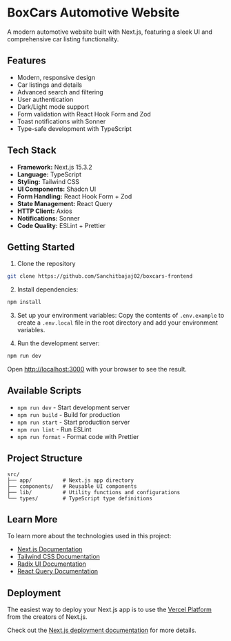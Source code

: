 # BoxCars Automotive Website

A modern automotive website built with Next.js, featuring a sleek UI and comprehensive car listing functionality.

## Features

- Modern, responsive design
- Car listings and details
- Advanced search and filtering
- User authentication
- Dark/Light mode support
- Form validation with React Hook Form and Zod
- Toast notifications with Sonner
- Type-safe development with TypeScript

## Tech Stack

- **Framework:** Next.js 15.3.2
- **Language:** TypeScript
- **Styling:** Tailwind CSS
- **UI Components:** Shadcn UI
- **Form Handling:** React Hook Form + Zod
- **State Management:** React Query
- **HTTP Client:** Axios
- **Notifications:** Sonner
- **Code Quality:** ESLint + Prettier

## Getting Started

1. Clone the repository

```bash
git clone https://github.com/Sanchitbajaj02/boxcars-frontend
```

2. Install dependencies:
```bash
npm install
```

3. Set up your environment variables:
Copy the contents of `.env.example` to create a `.env.local` file in the root directory and add your environment variables.

4. Run the development server:
```bash
npm run dev
```

Open [http://localhost:3000](http://localhost:3000) with your browser to see the result.

## Available Scripts

- `npm run dev` - Start development server
- `npm run build` - Build for production
- `npm run start` - Start production server
- `npm run lint` - Run ESLint
- `npm run format` - Format code with Prettier

## Project Structure

```
src/
├── app/          # Next.js app directory
├── components/   # Reusable UI components
├── lib/          # Utility functions and configurations
└── types/        # TypeScript type definitions
```

## Learn More

To learn more about the technologies used in this project:

- [Next.js Documentation](https://nextjs.org/docs)
- [Tailwind CSS Documentation](https://tailwindcss.com/docs)
- [Radix UI Documentation](https://www.radix-ui.com/docs)
- [React Query Documentation](https://tanstack.com/query/latest)

## Deployment

The easiest way to deploy your Next.js app is to use the [Vercel Platform](https://vercel.com/new?utm_medium=default-template&filter=next.js&utm_source=create-next-app&utm_campaign=create-next-app-readme) from the creators of Next.js.

Check out the [Next.js deployment documentation](https://nextjs.org/docs/app/building-your-application/deploying) for more details.
